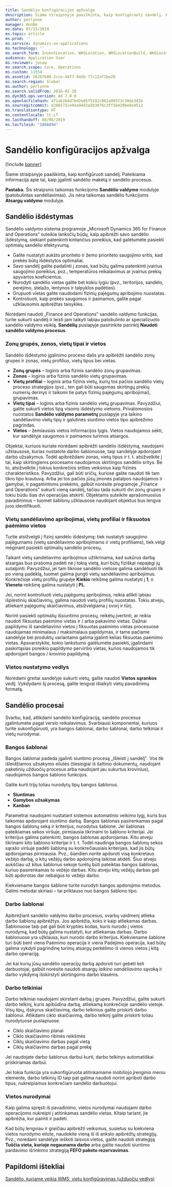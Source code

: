```yaml
---
title: Sandėlio konfigūracijos apžvalga
description: Šiame straipsnyje paaiškinta, kaip konfigūruoti sandėlį. Pateikiama informacija apie tai, kaip įgalinti sandėlio maketą ir sandėlio procesus.
author: perlynne
manager: AnnBe
ms.date: 07/25/2019
ms.topic: article
ms.prod: ''
ms.service: dynamics-ax-applications
ms.technology: ''
ms.search.form: InventLocation, WHSLocation, WHSLocationBuild, WHSLocationProfile, WHSLocationType, WHSLocDirTable, WHSParameters, WHSWaveTemplateTable, WHSWorkPool, WHSWorkTemplateTable, WHSZone, WHSZoneGroup
audience: Application User
ms.reviewer: josaw
ms.search.scope: Core, Operations
ms.custom: 11554
ms.assetid: 262b7b88-2cce-44f7-9a5b-77c12af1be20
ms.search.region: Global
ms.author: perlynne
ms.search.validFrom: 2016-02-28
ms.dyn365.ops.version: AX 7.0.0
ms.openlocfilehash: 471ab164d7bd2e85f5192c082a905f3c30de3d2b
ms.sourcegitcommit: e286572ce94a9442a5b3076c3ff5b429be0ed512
ms.translationtype: HT
ms.contentlocale: lt-LT
ms.lasthandoff: 08/06/2019
ms.locfileid: "1866094"
---
```

# <a name="warehouse-configuration-overview"></a>Sandėlio konfigūracijos apžvalga

[!include [banner](../includes/banner.md)]

Šiame straipsnyje paaiškinta, kaip konfigūruoti sandėlį. Pateikiama informacija apie tai, kaip įgalinti sandėlio maketą ir sandėlio procesus.

**Pastaba.** Šis straipsnis taikomas funkcijoms **Sandėlio valdymo** modulyje (patobulintas sandėliavimas). Jis nėra taikomas sandėlio funkcijoms **Atsargų valdymo** modulyje.

## <a name="warehouse-layout"></a>Sandėlio išdėstymas
Sandėlio valdymo sistema programoje „Microsoft Dynamics 365 for Finance and Operations“ suteikia lanksčių būdų, kaip apibrėžti savo sandėlio išdėstymą, siekiant patenkinti kintančius poreikius, kad galėtumėte pasiekti optimalų sandėlio efektyvumą.

-   Galite nustatyti aukšto prioriteto ir žemo prioriteto saugojimo sritis, kad prekės būtų išdėstytos optimaliai.
-   Savo sandėlį galite padalinti į zonas, kad būtų galima patenkinti įvairius saugojimo poreikius, pvz., temperatūros reikalavimus ar įvairius prekių apyvartos koeficientus.
-   Nurodyti sandėlio vietas galite bet kokiu lygiu (pvz., teritorijos, sandėlo, perėjimo, stelažo, lentynos ir talpyklos padėties).
-   Grupuoti vietas galite naudodami fizinių pajėgumų apribojimo nuostatas.
-   Kontroliuoti, kaip prekės saugomos ir paimamos, galite pagal užklausomis apibrėžtas taisykles.

Norėdami naudoti „Finance and Operations‟ sandėlio valdymo funkcijas, turite sukurti sandėlį ir leisti jam taikyti labiau patobulinto ar specializuoto sandėlio valdymo veiklą. **Sandėlių** puslapyje pasirinkite parinktį **Naudoti sandėlio valdymo procesus**.

### <a name="zone-groups-zones-location-types-and-locations"></a>Zonų grupės, zonos, vietų tipai ir vietos

Sandėlio išdėstymo įgalinimo proceso dalis yra apibrėžti sandėlio zonų grupes ir zonas, vietų profilius, vietų tipus bei vietas.

-   **Zonų grupės** – loginis arba fizinis sandėlio zonų grupavimas.
-   **Zonos** – loginis arba fizinis sandėlio vietų grupavimas.
-   **Vietų profiliai** – loginis arba fizinis vietų, kurių tos pačios sandėlio vietų proceso strategijos (pvz., ten gali būti saugomas skirtingų prekių numerių derinys ir taikomi tie patys fizinių pajėgumų apribojimai), grupavimas.
-   **Vietų tipai** – loginis arba fizinis sandėlio vietų grupavimas. Pavyzdžiui, galite sukurti vietos tipą visoms išdėstymo vietoms. Privalomosios nuostatos **Sandėlio valdymo parametrų** puslapyje yra laikino sandėliavimo vietų tipų ir galutinės siuntimo vietos tipo apibrėžimo pagrindas.
-   **Vietos** – žemiausias vietos informacijos lygis. Vietos naudojamos sekti, kur sandėlyje saugomos ir paimamos turimos atsargos.

Objektai, kuriuos kuriate norėdami apibrėžti sandėlio išdėstymą, naudojami užklausose, kurias nustatote darbo šablonuose, taip sandėlyje apdorojant darbo užsakymus. Todėl apibrėždami zonas, vietų tipus ir t. t. atsižvelkite į tai, kaip skirtingiems procesams naudojamos skirtingos sandėlio sritys. Be to, atsižvelkite į tokius konkrečios srities veiksnius kaip fizinės charakteristikos. Pavyzdžiui, gali būti sričių, kuriose galite naudoti tik tam tikro tipo krautuvą. Arba jei tos pačios jūsų įmonės patalpos naudojamos ir gamybai, ir pagamintoms prekėms, galbūt norėsite programoje „Finance and Operations‟ sukurti vieną sandėlį, tačiau tada sukurti dvi zonų grupes ir tokiu būdu šias dvi operacijas atskirti. Objektams suteikite aprašomuosius pavadinimus – tuomet šablonų užklausose naudojant objektus bus lengva juos identifikuoti.

### <a name="location-stocking-limits-location-profiles-and-fixed-picking-locations"></a>Vietų sandėliavimo apribojimai, vietų profiliai ir fiksuotos paėmimo vietos

Turite atsižvelgti į fizinį sandėlo išdėstymą: tiek nustatyti saugojimo pajėgumams (vietų sandėliavimo apribojimams ir vietų profiliams), tiek vėlgi mėginant pasiekti optimalių sandėlio procesų. 

Taikant vietų sandėliavimo apribojimus užtikrinama, kad sukūrus darbą atsargas bus prašoma padėti ne į tokią vietą, kuri būtų fiziškai nepajėgi jų sutalpinti. Pavyzdžiui, jei tam tikrose sandėlio vietose galima sandėliuoti tik po vieną padėklą, tuomet galima įjungti vietų sandėliavimo apribojimus. Konkrečioje vietų profilių grupėje **Kiekio** reikšmę galima nustatyti į **1**, o **Vieneto** reikšmę galima nustatyti į **PL**. 

Jei, norint kontroliuoti vietų pajėgumų apribojimus, reikia atlikti labiau išplėstinių skaičiavimų, galima naudoti vietų profilių nuostatas. Tokiu atveju, atliekant pajėgumų skaičiavimus, atsižvelgiama į svorį ir tūrį. 

Norint pasiekti optimalių išsiuntimo procesų, reikėtų įvertinti, ar reikia naudoti fiksuotas paėmimo vietas ir / arba pakavimo vietas. Dažnai papildymo iš sandėliavimo vietos į fiksuotas paėmimo vietas procesuose naudojamas minimalaus / maksimalaus papildymas, ir tame pačiame sandėlyje bei produktų variantams galima įgalinti kelias fiksuotas paėmimo vietas. Apsvarstykite, kokio lankstumo galėtumėte pasiekti, įgalindami paskirtąsias poreikio papildymo perviršio vietas, kurios naudojamos tik apdorojant bangos / krovinio papildymą.

### <a name="location-setup-wizard"></a>Vietos nustatymo vedlys

Norėdami greitai sandėlyje sukurti vietų, galite naudoti **Vietos sąrankos** vedlį. Vykdydami šį procesą, galite lengvai išlaikyti vietų pavadinimų formatą.

## <a name="warehouse-processes"></a>Sandėlio procesai
Svarbu, kad, atlikdami sandėlio konfigūraciją, sandėlio procesus įgalintumėte pagal verslo reikalavimus. Svarbiausi komponentai, kuriuos turite sukonfigūruoti, yra bangos šablonai, darbo šablonai, darbo telkiniai ir vietų nurodymai.

### <a name="wave-templates"></a>Bangos šablonai

Bangos šablonai padeda įgalinti siuntimo procesą „Išleisti į sandėlį‟. Vos tik išleidžiamos užsakymo eilutės (tiesiogiai iš šaltinio dokumentų, naudojant paketinių užduočių procesus arba naudojant jau sukurtus krovinius), naudojamos bangos šablono funkcijos. 

Galite kurti trijų toliau nurodytų tipų bangos šablonus. 
-   **Siuntimas**
-   **Gamybos užsakymas**
-   **Kanban** 

Parametrai naudojami nustatant sistemos automatinio veikimo lygį, kuris bus taikomas apdorojant siuntimo darbą. Bangos šablonas pasirenkamas pagal bangos šablonų seką ir kriterijus, nurodytus šablone. Jei šablonas pateikiamas sekos viršuje, pirmiausia tikrinami to šablono kriterijai. Jei kriterijus galima patenkinti, bangos šablonas apdorojamas. Kitu atveju tikrinami kito šablono kriterijai ir t. t. Todėl naudinga bangos šablonų sekos sąrašo viršuje padėti šabloną su konkrečiausiais kriterijais, kad jis būtų apdorojamas pirmiausia. Pvz., šiandien norite apdoroti visą konkretaus vežėjo darbą, o kitų vežėjų darbo apdorojimą laikinai atidėti. Šiuo atveju aukščiau už kitus šablonus sekoje turėtų būti pateiktas bangos šablonas, kuriuo pasirenkamas to vežėjo darbas. Kitu atveju kitų vežėjų darbas gali būti apdorotas dar nebaigus to vežėjo darbo. 

Kiekviename bangos šablone turite nurodyti bangos apdorojimo metodus. Galimi metodai skiriasi – tai priklauso nuo bangos šablono tipo.

### <a name="work-templates"></a>Darbo šablonai

Apibrėžiant sandėlio valdymo darbo procesus, svarbų vaidmenį atlieka darbo šablonų apibrėžtys. Jos apibrėžia, koks ir kaip atliekamas darbas. Šablonuose taip pat gali būti krypties kodas, kuris nurodo į vietos nurodymą, kad būtų galima nustatyti, kur atliekamas darbas. Darbo šablonuose yra užklausa, kuri nurodo darbo kriterijus. Kiekviename šablone turi būti bent viena Paėmimo operacija ir viena Padėjimo operacija, kad būtų galima vykdyti pagrindinę turimų atsargų perkėlimo iš vienos vietos į kitą darbo operaciją. 

Jei kai kurių jūsų sandėlio operacijų darbą apdoroti turi gebėti keli darbuotojai, galbūt norėsite naudoti atsargų *laikino sandėliavimo* sąvoką ir darbo vykdymą išskirstyti skirtingoms darbo klasėms.

### <a name="work-pools"></a>Darbo telkiniai

Darbo telkiniai naudojami skirstant darbą į grupes. Pavyzdžiui, galite sukurti darbo telkinį, kuris apibūdina darbą, atliekamą konkrečioje sandėlio vietoje. Visų tipų, išskyrus skaičiavimą, darbo telkinius galite priskirti darbo šablonui. Atlikdami ciklo skaičiavimą, darbo telkinį galite priskirti toliau nurodytuose puslapiuose.

-   Ciklo skaičiavimo planai
-   Ciklo skaičiavimo ribinės reikšmės
-   Ciklų skaičiavimo darbas pagal vietą
-   Ciklų skaičiavimo darbas pagal prekę

Jei naudojate darbo šablonus darbui kurti, darbo telkinys automatiškai priskiriamas darbui. 

Jei tokia funkcija yra sukonfigūruota atitinkamame mobiliojo įrenginio meniu elemente, darbo telkinių ID taip pat galima naudoti norint apriboti darbo tipus, nukreipiamus konkrečiam sandėlio darbuotojui.

### <a name="location-directives"></a>Vietos nurodymai

Kaip galima spręsti iš pavadinimo, vietos nurodymai naudojami darbo operacijoms nukreipti į atitinkamas sandėlio vietas. Kitaip tariant, jie apibrėžia, kur paimti ir padėti. 

Kad būtų lengviau ir greičiau apibrėžti veiksmus, susietus su kiekviena vietos nurodymo eilute, naudokite vieną iš iš anksto apibrėžtų strategijų. Pvz., norėdami sandėlyje ieškoti laisvos vietos, galite naudoti strategiją **Tuščia vieta, kurioje negaunama darbo** arba galite naudoti siuntimo pardavimo išrinkimo strategiją **FEFO paketo rezervavimas**.

<a name="additional-resources"></a>Papildomi ištekliai
--------

[Sandėlio, kuriame veikia WMS, vietų konfigūravimas (užduočių vedlys)](tasks/configure-locations-wms-enabled-warehouse.md)



